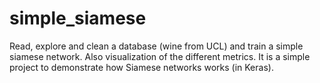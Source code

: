 # simple_siamese
Read, explore and clean a database (wine from UCL) and train a simple siamese network. Also visualization of the different metrics.
It is a simple project to demonstrate how Siamese networks works (in Keras).
